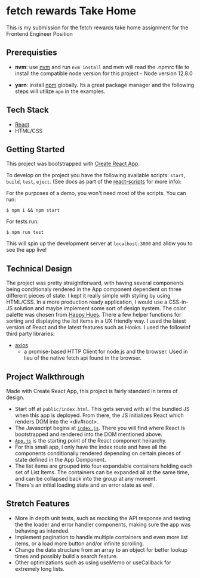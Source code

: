 # fetch rewards Take Home

This is my submission for the fetch rewards take home assignment for the Frontend Engineer Position

## Prerequisties

- **nvm**: use [nvm](https://github.com/nvm-sh/nvm) and run `nvm install` and nvm will read the .npmrc file to install the compatible node version for this project - Node version 12.8.0

- **yarn**: install [npm](https://docs.npmjs.com/) globally. Its a great package manager and the following steps will utilize `npm` in the examples.

## Tech Stack

- [React](https://reactjs.org/)
- HTML/CSS

## Getting Started

This project was bootstrapped with [Create React App](https://github.com/facebook/create-react-app).

To develop on the project you have the following available scripts: `start`, `build`, `test`, `eject`. (See docs as part of the [react-scripts](https://create-react-app.dev/docs/available-scripts/) for more info):

For the purposes of a demo, you won't need most of the scripts. You can run:

```
$ npm i && npm start
```

For tests run:

```
$ npm run test
```

This will spin up the development server at `localhost:3000` and allow you to see the app live!

## Technical Design

The project was pretty straightforward, with having several components being conditionaly rendered in the App component dependent on three different pieces of state. I kept it really simple with styling by using HTML/CSS. In a more production ready application, I would use a CSS-in-JS solution and maybe implement some sort of design system. The color palette was chosen from [Happy Hues](https://www.happyhues.co/palettes/4). There a few helper functions for sorting and displaying the list items in a UX friendly way. I used the latest version of React and the latest features such as Hooks. I used the followinf third party libraries:

- [axios](https://axios-http.com/docs/intro)
  - a promise-based HTTP Client for node.js and the browser. Used in lieu of the native fetch api found in the browser.

## Project Walkthrough

Made with Create React App, this project is fairly standard in terms of design.

- Start off at `public/index.html`. This gets served with all the bundled JS when this app is deployed. From there, the JS initializes React which renders DOM into the <div#root>.
- The Javascript begins at [`index.js`](src/index.js). There you will find where React is bootstrapped and rendered into the DOM mentioned above.
- [`App.js`](src/components/App.js) is the starting point of the React component heirarchy.
- For this small app, I only have the index route and have all the components conditionally rendered depending on certain pieces of state defined in the App Component.
- The list items are grouped into four expandable containers holding each set of List Items. The containers can be expanded all at the same time, and can be collapsed back into the group at any moment.
- There's an initial loading state and an error state as well.

## Stretch Features

- More in depth unit tests, such as mocking the API response and testing the the loader and error handler components, making sure the app was behaving as intended.
- Implement pagination to handle multiple containers and even more list items, or a load more button and/or infinite scrolling.
- Change the data structure from an array to an object for better lookup times and possibly build a search feature.
- Other optimizations such as using useMemo or useCallback for extremely long lists.
